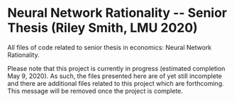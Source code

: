 # Neural Network Rationality -- Senior Thesis (Riley Smith, LMU 2020)
All files of code related to senior thesis in economics: Neural Network Rationality.

Please note that this project is currently in progress (estimated completion May 9, 2020).
As such, the files presented here are of yet still incomplete and there are additional files
related to this project which are forthcoming. This message will be removed once the project
is complete.
